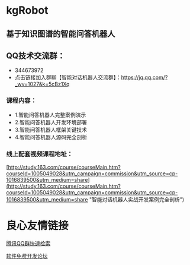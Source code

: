# kgRobot
## 基于知识图谱的智能问答机器人
## QQ技术交流群：
- 344673972
- 点击链接加入群聊【智能对话机器人交流群】：https://jq.qq.com/?_wv=1027&k=5cBz1Xq

### 课程内容：
- 1.智能问答机器人完整案例演示
- 2.智能问答机器人开发环境部署
- 3.智能问答机器人框架关键技术
- 4.智能问答机器人源码完全剖析

### 线上配套视频课程地址：
[http://study.163.com/course/courseMain.htm?courseId=1005049028&utm_campaign=commission&utm_source=cp-1016839500&utm_medium=share](http://study.163.com/course/courseMain.htm?courseId=1005049028&utm_campaign=commission&utm_source=cp-1016839500&utm_medium=share "智能对话机器人实战开发案例完全剖析")


 # 良心友情链接

[腾讯QQ群快速检索](http://u.720life.cn/s/8cf73f7c)

[软件免费开发论坛](http://u.720life.cn/s/bbb01dc0)